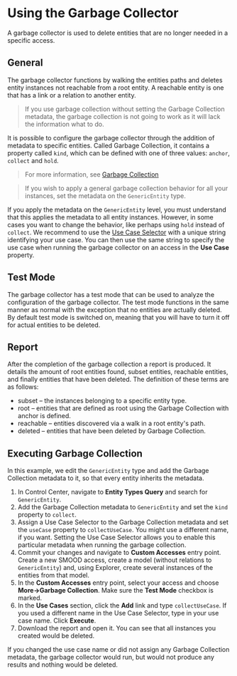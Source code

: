 # Using the Garbage Collector

A garbage collector is used to delete entities that are no longer needed in a specific access.

## General

The garbage collector functions by walking the entities paths and deletes entity instances not reachable from a root entity. A reachable entity is one that has a link or a relation to another entity.

> If you use garbage collection without setting the Garbage Collection metadata, the garbage collection is not going to work as it will lack the information what to do.

It is possible to configure the garbage collector through the addition of metadata to specific entities. Called Garbage Collection, it contains a property called `kind`, which can be defined with one of three values: `anchor`, `collect` and `hold`.

> For more information, see [Garbage Collection](asset://tribefire.cortex.documentation:concepts-doc/metadata/garbage_collection.md)

> If you wish to apply a general garbage collection behavior for all your instances, set the metadata on the `GenericEntity` type.

If you apply the metadata on the `GenericEntity` level, you must understand that this applies the metadata to all entity instances. However, in some cases you want to change the behavior, like perhaps using `hold` instead of `collect`. We recommend to use the [Use Case Selector](asset://tribefire.cortex.documentation:concepts-doc/metadata/selectors/use_case_selector.md) with a unique string identifying your use case. You can then use the same string to specify the use case when running the garbage collector on an access in the **Use Case** property.

## Test Mode

The garbage collector has a test mode that can be used to analyze the configuration of the garbage collector. The test mode functions in the same manner as normal with the exception that no entities are actually deleted. By default test mode is switched on, meaning that you will have to turn it off for actual entities to be deleted.

## Report

After the completion of the garbage collection a report is produced. It details the amount of root entities found, subset entities, reachable entities, and finally entities that have been deleted. The definition of these terms are as follows:

* subset – the instances belonging to a specific entity type.
* root – entities that are defined as root using the Garbage Collection with anchor is defined.
* reachable – entities discovered via a walk in a root entity's path.
* deleted – entities that have been deleted by Garbage Collection.

## Executing Garbage Collection

In this example, we edit the `GenericEntity` type and add the Garbage Collection metadata to it, so that every entity inherits the metadata.

1. In Control Center, navigate to **Entity Types Query** and search for `GenericEntity`.
2. Add the Garbage Collection metadata to `GenericEntity` and set the `kind` property to `collect`.
3. Assign a Use Case Selector to the Garbage Collection metadata and set the `useCase` property to `collectUseCase`. You might use a different name, if you want. Setting the Use Case Selector allows you to enable this particular metadata when running the garbage collection.
4. Commit your changes and navigate to **Custom Accesses** entry point. Create a new SMOOD access, create a model (without relations to `GenericEntity`) and, using Explorer, create several instances of the entities from that model.
5. In the **Custom Accesses** entry point, select your access and choose **More->Garbage Collection**. Make sure the **Test Mode** checkbox is marked.
6. In the **Use Cases** section, click the **Add** link and type `collectUseCase`. If you used a different name in the Use Case Selector, type in your use case name. Click **Execute**.
7. Download the report and open it. You can see that all instances you created would be deleted.

If you changed the use case name or did not assign any Garbage Collection metadata, the garbage collector would run, but would not produce any results and nothing would be deleted.
